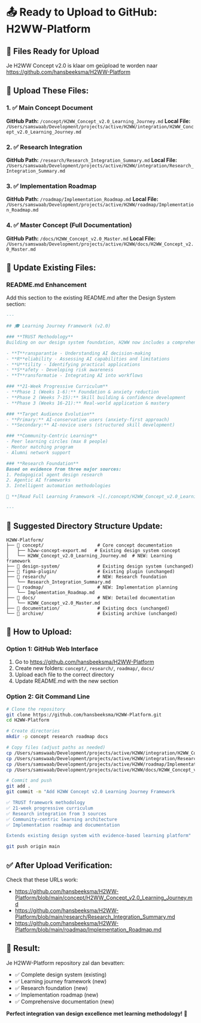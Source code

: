 # 📤 Ready to Upload to GitHub: H2WW-Platform

## 🎯 Files Ready for Upload

Je H2WW Concept v2.0 is klaar om geüpload te worden naar https://github.com/hansbeeksma/H2WW-Platform

## 📁 Upload These Files:

### 1. ✅ Main Concept Document
**GitHub Path:** `/concept/H2WW_Concept_v2.0_Learning_Journey.md`
**Local File:** `/Users/samswaab/Development/projects/active/H2WW/integration/H2WW_Concept_v2.0_Learning_Journey.md`

### 2. ✅ Research Integration
**GitHub Path:** `/research/Research_Integration_Summary.md`
**Local File:** `/Users/samswaab/Development/projects/active/H2WW/integration/Research_Integration_Summary.md`

### 3. ✅ Implementation Roadmap
**GitHub Path:** `/roadmap/Implementation_Roadmap.md`
**Local File:** `/Users/samswaab/Development/projects/active/H2WW/roadmap/Implementation_Roadmap.md`

### 4. ✅ Master Concept (Full Documentation)
**GitHub Path:** `/docs/H2WW_Concept_v2.0_Master.md`
**Local File:** `/Users/samswaab/Development/projects/active/H2WW/docs/H2WW_Concept_v2.0_Master.md`

## 🔄 Update Existing Files:

### README.md Enhancement
Add this section to the existing README.md after the Design System section:

```markdown
---

## 🎓 Learning Journey Framework (v2.0)

### **TRUST Methodology**
Building on our design system foundation, H2WW now includes a comprehensive learning framework:

- **T**ransparantie - Understanding AI decision-making
- **R**eliability - Assessing AI capabilities and limitations
- **U**tility - Identifying practical applications
- **S**afety - Developing risk awareness
- **T**ransformatie - Integrating AI into workflows

### **21-Week Progressive Curriculum**
- **Phase 1 (Weeks 1-6):** Foundation & anxiety reduction
- **Phase 2 (Weeks 7-15):** Skill building & confidence development
- **Phase 3 (Weeks 16-21):** Real-world application & mastery

### **Target Audience Evolution**
- **Primary:** AI-conservative users (anxiety-first approach)
- **Secondary:** AI-novice users (structured skill development)

### **Community-Centric Learning**
- Peer learning circles (max 8 people)
- Mentor matching program
- Alumni network support

### **Research Foundation**
Based on evidence from three major sources:
1. Pedagogical agent design research
2. Agentic AI frameworks
3. Intelligent automation methodologies

📖 **[Read Full Learning Framework →](./concept/H2WW_Concept_v2.0_Learning_Journey.md)**

---
```

## 📂 Suggested Directory Structure Update:

```
H2WW-Platform/
├── 📂 concept/                    # Core concept documentation
│   ├── h2ww-concept-export.md   # Existing design system concept
│   └── H2WW_Concept_v2.0_Learning_Journey.md  # NEW: Learning framework
├── 📂 design-system/              # Existing design system (unchanged)
├── 📂 figma-plugin/               # Existing plugin (unchanged)
├── 📂 research/                   # NEW: Research foundation
│   └── Research_Integration_Summary.md
├── 📂 roadmap/                    # NEW: Implementation planning
│   └── Implementation_Roadmap.md
├── 📂 docs/                       # NEW: Detailed documentation
│   └── H2WW_Concept_v2.0_Master.md
├── 📂 documentation/              # Existing docs (unchanged)
└── 📂 archive/                    # Existing archive (unchanged)
```

## 🚀 How to Upload:

### Option 1: GitHub Web Interface
1. Go to https://github.com/hansbeeksma/H2WW-Platform
2. Create new folders: `concept/`, `research/`, `roadmap/`, `docs/`
3. Upload each file to the correct directory
4. Update README.md with the new section

### Option 2: Git Command Line
```bash
# Clone the repository
git clone https://github.com/hansbeeksma/H2WW-Platform.git
cd H2WW-Platform

# Create directories
mkdir -p concept research roadmap docs

# Copy files (adjust paths as needed)
cp /Users/samswaab/Development/projects/active/H2WW/integration/H2WW_Concept_v2.0_Learning_Journey.md concept/
cp /Users/samswaab/Development/projects/active/H2WW/integration/Research_Integration_Summary.md research/
cp /Users/samswaab/Development/projects/active/H2WW/roadmap/Implementation_Roadmap.md roadmap/
cp /Users/samswaab/Development/projects/active/H2WW/docs/H2WW_Concept_v2.0_Master.md docs/

# Commit and push
git add .
git commit -m "Add H2WW Concept v2.0 Learning Journey Framework

✅ TRUST framework methodology
✅ 21-week progressive curriculum
✅ Research integration from 3 sources
✅ Community-centric learning architecture
✅ Implementation roadmap and documentation

Extends existing design system with evidence-based learning platform"

git push origin main
```

## ✅ After Upload Verification:

Check that these URLs work:
- https://github.com/hansbeeksma/H2WW-Platform/blob/main/concept/H2WW_Concept_v2.0_Learning_Journey.md
- https://github.com/hansbeeksma/H2WW-Platform/blob/main/research/Research_Integration_Summary.md
- https://github.com/hansbeeksma/H2WW-Platform/blob/main/roadmap/Implementation_Roadmap.md

## 🎉 Result:

Je H2WW-Platform repository zal dan bevatten:
- ✅ Complete design system (existing)
- ✅ Learning journey framework (new)
- ✅ Research foundation (new)
- ✅ Implementation roadmap (new)
- ✅ Comprehensive documentation (new)

**Perfect integration van design excellence met learning methodology!** 🚀